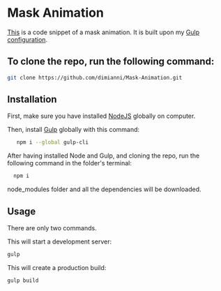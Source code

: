 # Mask Animation

[This](https://dimianni.github.io/Mask-Animation/) is a code snippet of a mask animation. It is built upon my [Gulp configuration](https://github.com/dimianni/gulp_config). 

## To clone the repo, run the following command:

```bash
git clone https://github.com/dimianni/Mask-Animation.git
```

## Installation

First, make sure you have installed [NodeJS](https://nodejs.org/en/) globally on computer.

Then, install [Gulp](https://gulpjs.com/docs/en/getting-started/quick-start) globally with this command:

```bash
   npm i --global gulp-cli
```

After having installed Node and Gulp, and cloning the repo, run the following command in the folder's terminal:

```bash
  npm i 
```

node_modules folder and all the dependencies will be downloaded.

## Usage

There are only two commands.

This will start a development server:
```bash
gulp
```

This will create a production build:
```bash
gulp build
```
